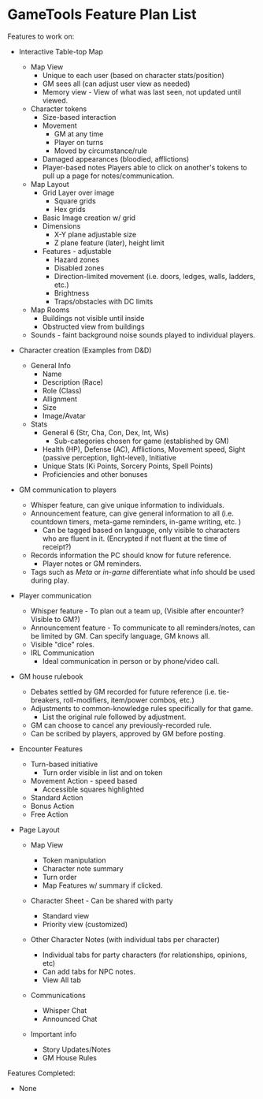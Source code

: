 # GameTools Feature Plan List
Features to work on:
* Interactive Table-top Map
    * Map View 
        * Unique to each user (based on character stats/position)
        * GM sees all (can adjust user view as needed)
        * Memory view - View of what was last seen, not updated until viewed. 
    * Character tokens
        * Size-based interaction
        * Movement
            * GM at any time
            * Player on turns
            * Moved by circumstance/rule
        * Damaged appearances (bloodied, afflictions)
        * Player-based notes
            Players able to click on another's tokens to pull up a page for notes/communication. 
    * Map Layout
        * Grid Layer over image
            * Square grids
            * Hex grids
        * Basic Image creation w/ grid
        * Dimensions
            * X-Y plane adjustable size
            * Z plane feature (later), height limit
        * Features - adjustable
            * Hazard zones
            * Disabled zones
            * Direction-limited movement (i.e. doors, ledges, walls, ladders, etc.)
            * Brightness
            * Traps/obstacles with DC limits
    * Map Rooms
        * Buildings not visible until inside
        * Obstructed view from buildings
    * Sounds - faint background noise sounds played to individual players.

* Character creation (Examples from D&D)
    * General Info
        * Name 
        * Description (Race)
        * Role (Class)
        * Allignment
        * Size
        * Image/Avatar
    * Stats
        * General 6 (Str, Cha, Con, Dex, Int, Wis)
            * Sub-categories chosen for game (established by GM)
        * Health (HP), Defense (AC), Afflictions, Movement speed, Sight (passive perception, light-level), Initiative
        * Unique Stats (Ki Points, Sorcery Points, Spell Points)
        * Proficiencies and other bonuses

* GM communication to players
    * Whisper feature, can give unique information to individuals.
    * Announcement feature, can give general information to all (i.e. countdown timers, meta-game reminders, in-game writing, etc. )
        * Can be tagged based on language, only visible to characters who are fluent in it. (Encrypted if not fluent at the time of receipt?)
    * Records information the PC should know for future reference. 
        * Player notes or GM reminders.  
    * Tags such as *Meta* or *in-game* differentiate what info should be used during play. 

* Player communication 
    * Whisper feature - To plan out a team up, (Visible after encounter? Visible to GM?)
    * Announcement feature - To communicate to all reminders/notes, can be limited by GM. Can specify language, GM knows all. 
    * Visible "dice" roles. 
    * IRL Communication
        * Ideal communication in person or by phone/video call. 

* GM house rulebook
    * Debates settled by GM recorded for future reference (i.e. tie-breakers, roll-modifiers, item/power combos, etc.)
    * Adjustments to common-knowledge rules specifically for that game.
        * List the original rule followed by adjustment.  
    * GM can choose to cancel any previously-recorded rule. 
    * Can be scribed by players, approved by GM before posting. 

* Encounter Features
    * Turn-based initiative
        * Turn order visible in list and on token
    * Movement Action - speed based
        * Accessible squares highlighted
    * Standard Action 
    * Bonus Action
    * Free Action

* Page Layout
    * Map View
        * Token manipulation
        * Character note summary
        * Turn order
        * Map Features w/ summary if clicked. 

    * Character Sheet - Can be shared with party
        * Standard view
        * Priority view (customized)
    * Other Character Notes (with individual tabs per character)
        * Individual tabs for party characters (for relationships, opinions, etc)
        * Can add tabs for NPC notes.
        * View All tab
    * Communications
        * Whisper Chat
        * Announced Chat
    * Important info
        * Story Updates/Notes
        * GM House Rules

Features Completed: 
* None
